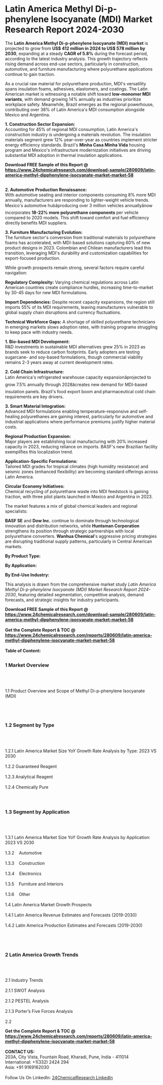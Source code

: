 <h1>Latin America Methyl Di-p-phenylene Isocyanate (MDI) Market Research Report 2024-2030</h1><p>The <strong>Latin America Methyl Di-p-phenylene Isocyanate (MDI) market</strong> is projected to grow from <strong>US$ 412 million in 2024 to US$ 578 million by 2030</strong>, expanding at a steady <strong>CAGR of 5.8%</strong> during the forecast period, according to the latest industry analysis. This growth trajectory reflects rising demand across end-use sectors, particularly in construction, automotive, and furniture manufacturing where polyurethane applications continue to gain traction.</p><p>As a crucial raw material for polyurethane production, MDI's versatility spans insulation foams, adhesives, elastomers, and coatings. The Latin American market is witnessing a notable shift toward <strong>low-monomer MDI variants</strong>, with demand growing 14% annually as industries prioritize workplace safety. Meanwhile, Brazil emerges as the regional powerhouse, contributing over 38% of Latin America's MDI consumption alongside Mexico and Argentina.</p><p><strong>1. Construction Sector Expansion:</strong><br>
Accounting for 45% of regional MDI consumption, Latin America's construction industry is undergoing a materials revolution. The insulation materials segment grew 12% year-over-year as countries implement stricter energy efficiency standards. Brazil's <strong>Minha Casa Minha Vida</strong> housing program and Mexico's infrastructure modernization initiatives are driving substantial MDI adoption in thermal insulation applications.</p><div><b>Download FREE Sample of this Report @ 
            <a href="https://www.24chemicalresearch.com/download-sample/280609/latin-america-methyl-dipphenylene-isocyanate-market-market-58">
            https://www.24chemicalresearch.com/download-sample/280609/latin-america-methyl-dipphenylene-isocyanate-market-market-58</a></b></div><br><p><strong>2. Automotive Production Renaissance:</strong><br>
With automotive seating and interior components consuming 8% more MDI annually, manufacturers are responding to lighter-weight vehicle trends. Mexico's automotive hubâproducing over 3 million vehicles annuallyânow incorporates <strong>18-22% more polyurethane components</strong> per vehicle compared to 2020 models. This shift toward comfort and fuel efficiency directly benefits MDI suppliers.</p><p><strong>3. Furniture Manufacturing Evolution:</strong><br>
The furniture sector's conversion from traditional materials to polyurethane foams has accelerated, with MDI-based solutions capturing 60% of new product designs in 2023. Colombian and Chilean manufacturers lead this transition, leveraging MDI's durability and customization capabilities for export-focused production.</p><p>While growth prospects remain strong, several factors require careful navigation:</p><p><strong>Regulatory Complexity:</strong> Varying chemical regulations across Latin American countries create compliance hurdles, increasing time-to-market by 30-45 days for new MDI formulations.</p><p><strong>Import Dependencies:</strong> Despite recent capacity expansions, the region still imports 55% of its MDI requirements, leaving manufacturers vulnerable to global supply chain disruptions and currency fluctuations.</p><p><strong>Technical Workforce Gaps:</strong> A shortage of skilled polyurethane technicians in emerging markets slows adoption rates, with training programs struggling to keep pace with industry needs.</p><p><strong>1. Bio-based MDI Development:</strong><br>
R&amp;D investments in sustainable MDI alternatives grew 25% in 2023 as brands seek to reduce carbon footprints. Early adopters are testing sugarcane- and soy-based formulations, though commercial viability remains 2-3 years away at current development rates.</p><p><strong>2. Cold Chain Infrastructure:</strong><br>
Latin America's refrigerated warehouse capacity expansionâprojected to grow 7.5% annually through 2028âcreates new demand for MDI-based insulation panels. Brazil's food export boom and pharmaceutical cold chain requirements are key drivers.</p><p><strong>3. Smart Material Integration:</strong><br>
Advanced MDI formulations enabling temperature-responsive and self-healing polyurethanes are gaining interest, particularly for automotive and industrial applications where performance premiums justify higher material costs.</p><p><strong>Regional Production Expansion:</strong><br>
	Major players are establishing local manufacturing with 20% increased capacity in 2023, reducing reliance on imports. BASF's new Brazilian facility exemplifies this localization trend.</p><p><strong>Application-Specific Formulations:</strong><br>
	Tailored MDI grades for tropical climates (high humidity resistance) and seismic zones (enhanced flexibility) are becoming standard offerings across Latin America.</p><p><strong>Circular Economy Initiatives:</strong><br>
	Chemical recycling of polyurethane waste into MDI feedstock is gaining traction, with three pilot plants launched in Mexico and Argentina in 2023.</p><p>The market features a mix of global chemical leaders and regional specialists:</p><p><strong>BASF SE</strong> and <strong>Dow Inc.</strong> continue to dominate through technological innovation and distribution networks, while <strong>Huntsman Corporation</strong> strengthens its position through strategic partnerships with local polyurethane converters. <strong>Wanhua Chemical</strong>'s aggressive pricing strategies are disrupting traditional supply patterns, particularly in Central American markets.</p><p><strong>By Product Type:</strong></p><p><strong>By Application:</strong></p><p><strong>By End-Use Industry:</strong></p><p>This analysis is drawn from the comprehensive market study <em>Latin America Methyl Di-p-phenylene Isocyanate (MDI) Market Research Report 2024-2030</em>, featuring detailed segmentation, competitive analysis, demand forecasts, and strategic insights for industry participants.</p><div><b>Download FREE Sample of this Report @ 
            <a href="https://www.24chemicalresearch.com/download-sample/280609/latin-america-methyl-dipphenylene-isocyanate-market-market-58">
            https://www.24chemicalresearch.com/download-sample/280609/latin-america-methyl-dipphenylene-isocyanate-market-market-58</a></b></div><br><div><b>Get the Complete Report & TOC @ 
            <a href="https://www.24chemicalresearch.com/reports/280609/latin-america-methyl-dipphenylene-isocyanate-market-market-58">
            https://www.24chemicalresearch.com/reports/280609/latin-america-methyl-dipphenylene-isocyanate-market-market-58</a></b></div><br>
            <b>Table of Content:</b><p><h2><span style="font-size:16px"><strong>1 Market Overview&nbsp;&nbsp; &nbsp;</strong></span></h2><br />
<br />
<p>1.1 Product Overview and Scope of Methyl Di-p-phenylene Isocyanate (MDI)&nbsp;</p><br />
<br />
<h2><strong><span style="font-size:16px">1.2 Segment by Type&nbsp;&nbsp; &nbsp;</span></strong></h2><br />
<br />
<p>1.2.1 Latin America Market Size YoY Growth Rate Analysis by Type: 2023 VS 2030&nbsp;&nbsp; &nbsp;<br /><br />
1.2.2 Guaranteed Reagent&nbsp;&nbsp; &nbsp;<br /><br />
1.2.3 Analytical Reagent<br /><br />
1.2.4 Chemically Pure<br /><br />
<br />
<h2><span style="font-size:16px"><strong>1.3 Segment by Application&nbsp;&nbsp;</strong></span></h2><br />
<br />
<p>1.3.1 Latin America Market Size YoY Growth Rate Analysis by Application: 2023 VS 2030&nbsp;&nbsp; &nbsp;<br /><br />
1.3.2&nbsp;&nbsp; &nbsp;Automotive<br /><br />
1.3.3&nbsp;&nbsp; &nbsp;Construction<br /><br />
1.3.4&nbsp;&nbsp; &nbsp;Electronics<br /><br />
1.3.5&nbsp;&nbsp; &nbsp;Furniture and Interiors<br /><br />
1.3.6&nbsp;&nbsp; &nbsp;Other<br /><br />
1.4 Latin America Market Growth Prospects&nbsp;&nbsp; &nbsp;<br /><br />
1.4.1 Latin America Revenue Estimates and Forecasts (2019-2030)&nbsp;&nbsp; &nbsp;<br /><br />
1.4.2 Latin America Production Estimates and Forecasts (2019-2030)&nbsp;&nbsp;</p><br />
<br />
<h2><span style="font-size:16px"><strong>2 Latin America Growth Trends&nbsp;&nbsp; &nbsp;</strong></span></h2><br />
<br />
<p>2.1 Industry Trends&nbsp;&nbsp; &nbsp;<br /><br />
2.1.1 SWOT Analysis&nbsp;&nbsp; &nbsp;<br /><br />
2.1.2 PESTEL Analysis&nbsp;&nbsp; &nbsp;<br /><br />
2.1.3 Porter&rsquo;s Five Forces Analysis&nbsp;&nbsp; &nbsp;<br /><br />
2.2</p><div><b>Get the Complete Report & TOC @ 
            <a href="https://www.24chemicalresearch.com/reports/280609/latin-america-methyl-dipphenylene-isocyanate-market-market-58">
            https://www.24chemicalresearch.com/reports/280609/latin-america-methyl-dipphenylene-isocyanate-market-market-58</a></b></div><br><b>CONTACT US:</b><br>
            203A, City Vista, Fountain Road, Kharadi, Pune, India - 411014<br>
            International: +1(332) 2424 294<br>
            Asia: +91 9169162030 <br><br>
            Follow Us On LinkedIn: <a href="https://www.linkedin.com/company/24chemicalresearch/">24ChemicalResearch LinkedIn</a>